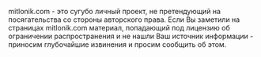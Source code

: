 mitlonik.com - это сугубо личный проект, не претендующий на посягательства со стороны авторского права.
Если Вы заметили на страницах mitlonik.com материал, попадающий под лицензию об ограничении распространения и не нашли Ваш источник информации - приносим глубочайшие извинения и просим сообщить об этом.
